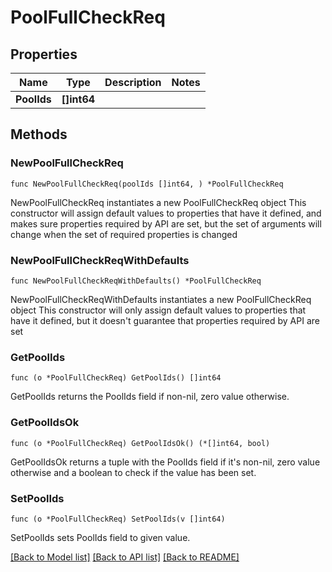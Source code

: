 # PoolFullCheckReq

## Properties

Name | Type | Description | Notes
------------ | ------------- | ------------- | -------------
**PoolIds** | **[]int64** |  | 

## Methods

### NewPoolFullCheckReq

`func NewPoolFullCheckReq(poolIds []int64, ) *PoolFullCheckReq`

NewPoolFullCheckReq instantiates a new PoolFullCheckReq object
This constructor will assign default values to properties that have it defined,
and makes sure properties required by API are set, but the set of arguments
will change when the set of required properties is changed

### NewPoolFullCheckReqWithDefaults

`func NewPoolFullCheckReqWithDefaults() *PoolFullCheckReq`

NewPoolFullCheckReqWithDefaults instantiates a new PoolFullCheckReq object
This constructor will only assign default values to properties that have it defined,
but it doesn't guarantee that properties required by API are set

### GetPoolIds

`func (o *PoolFullCheckReq) GetPoolIds() []int64`

GetPoolIds returns the PoolIds field if non-nil, zero value otherwise.

### GetPoolIdsOk

`func (o *PoolFullCheckReq) GetPoolIdsOk() (*[]int64, bool)`

GetPoolIdsOk returns a tuple with the PoolIds field if it's non-nil, zero value otherwise
and a boolean to check if the value has been set.

### SetPoolIds

`func (o *PoolFullCheckReq) SetPoolIds(v []int64)`

SetPoolIds sets PoolIds field to given value.



[[Back to Model list]](../README.md#documentation-for-models) [[Back to API list]](../README.md#documentation-for-api-endpoints) [[Back to README]](../README.md)


